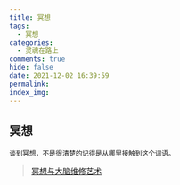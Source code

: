 ```yaml
---
title: 冥想
tags:
  - 冥想
categories:
  - 灵魂在路上
comments: true
hide: false
date: 2021-12-02 16:39:59
permalink:
index_img:
---
```



## 冥想

    谈到冥想，不是很清楚的记得是从哪里接触到这个词语。

> [冥想与大脑维修艺术](https://meditation.cosmosrepair.com/)
